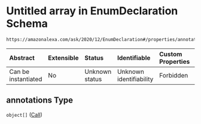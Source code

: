 # Untitled array in EnumDeclaration Schema

```txt
https://amazonalexa.com/ask/2020/12/EnumDeclaration#/properties/annotations
```



| Abstract            | Extensible | Status         | Identifiable            | Custom Properties | Additional Properties | Access Restrictions | Defined In                                                                          |
| :------------------ | :--------- | :------------- | :---------------------- | :---------------- | :-------------------- | :------------------ | :---------------------------------------------------------------------------------- |
| Can be instantiated | No         | Unknown status | Unknown identifiability | Forbidden         | Allowed               | none                | [EnumDeclaration.json\*](../../schemas/EnumDeclaration.json "open original schema") |

## annotations Type

`object[]` ([Call](actiondeclaration-properties-annotations-call.md))
